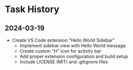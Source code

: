 # Task History

## 2024-03-19
- Create VS Code extension "Hello World Sidebar"
  - Implement sidebar view with Hello World message
  - Create custom "H" icon for activity bar
  - Add proper extension configuration and build setup
  - Include LICENSE (MIT) and .gitignore files
